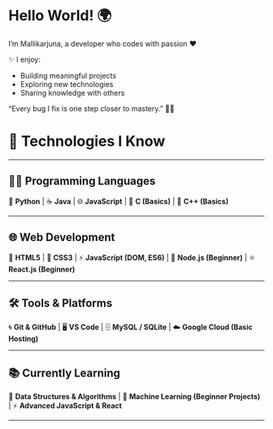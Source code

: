 # Hello World! 🌍
I’m Mallikarjuna, a developer who codes with passion ❤️  

✨ I enjoy:  
- Building meaningful projects  
- Exploring new technologies  
- Sharing knowledge with others  

“Every bug I fix is one step closer to mastery.” 🐛🔧  


# 🚀 Technologies I Know  

---

## 👨‍💻 Programming Languages  
🐍 **Python** | ☕ **Java** | 🌐 **JavaScript** | 🔵 **C (Basics)** | 🔷 **C++ (Basics)**  

---

## 🌐 Web Development  
🎨 **HTML5** | 🎨 **CSS3** | ⚡ **JavaScript (DOM, ES6)** | 🌱 **Node.js (Beginner)** | ⚛️ **React.js (Beginner)**  

---

## 🛠️ Tools & Platforms  
🌀 **Git & GitHub** | 🖥️ **VS Code** | 🗄️ **MySQL / SQLite** | ☁️ **Google Cloud (Basic Hosting)**  

---

## 📚 Currently Learning  
📘 **Data Structures & Algorithms** | 🤖 **Machine Learning (Beginner Projects)** | ⚡ **Advanced JavaScript & React**  

---


